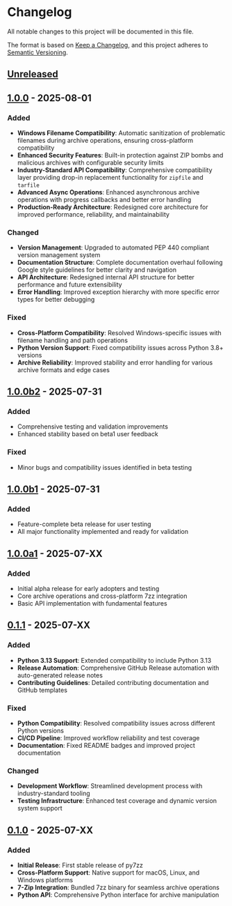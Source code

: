 # Changelog

All notable changes to this project will be documented in this file.

The format is based on [Keep a Changelog](https://keepachangelog.com/en/1.0.0/),
and this project adheres to [Semantic Versioning](https://semver.org/spec/v2.0.0.html).

## [Unreleased]

## [1.0.0] - 2025-08-01

### Added
- **Windows Filename Compatibility**: Automatic sanitization of problematic filenames during archive operations, ensuring cross-platform compatibility
- **Enhanced Security Features**: Built-in protection against ZIP bombs and malicious archives with configurable security limits
- **Industry-Standard API Compatibility**: Comprehensive compatibility layer providing drop-in replacement functionality for `zipfile` and `tarfile`
- **Advanced Async Operations**: Enhanced asynchronous archive operations with progress callbacks and better error handling
- **Production-Ready Architecture**: Redesigned core architecture for improved performance, reliability, and maintainability

### Changed
- **Version Management**: Upgraded to automated PEP 440 compliant version management system
- **Documentation Structure**: Complete documentation overhaul following Google style guidelines for better clarity and navigation
- **API Architecture**: Redesigned internal API structure for better performance and future extensibility
- **Error Handling**: Improved exception hierarchy with more specific error types for better debugging

### Fixed
- **Cross-Platform Compatibility**: Resolved Windows-specific issues with filename handling and path operations  
- **Python Version Support**: Fixed compatibility issues across Python 3.8+ versions
- **Archive Reliability**: Improved stability and error handling for various archive formats and edge cases

## [1.0.0b2] - 2025-07-31

### Added
- Comprehensive testing and validation improvements
- Enhanced stability based on beta1 user feedback

### Fixed
- Minor bugs and compatibility issues identified in beta testing

## [1.0.0b1] - 2025-07-31

### Added
- Feature-complete beta release for user testing
- All major functionality implemented and ready for validation

## [1.0.0a1] - 2025-07-XX

### Added
- Initial alpha release for early adopters and testing
- Core archive operations and cross-platform 7zz integration
- Basic API implementation with fundamental features

## [0.1.1] - 2025-07-XX

### Added
- **Python 3.13 Support**: Extended compatibility to include Python 3.13
- **Release Automation**: Comprehensive GitHub Release automation with auto-generated release notes
- **Contributing Guidelines**: Detailed contributing documentation and GitHub templates

### Fixed
- **Python Compatibility**: Resolved compatibility issues across different Python versions
- **CI/CD Pipeline**: Improved workflow reliability and test coverage
- **Documentation**: Fixed README badges and improved project documentation

### Changed
- **Development Workflow**: Streamlined development process with industry-standard tooling
- **Testing Infrastructure**: Enhanced test coverage and dynamic version system support

## [0.1.0] - 2025-07-XX

### Added
- **Initial Release**: First stable release of py7zz
- **Cross-Platform Support**: Native support for macOS, Linux, and Windows platforms  
- **7-Zip Integration**: Bundled 7zz binary for seamless archive operations
- **Python API**: Comprehensive Python interface for archive manipulation

[Unreleased]: https://github.com/rxchi1d/py7zz/compare/v1.0.0...HEAD
[1.0.0]: https://github.com/rxchi1d/py7zz/compare/v0.1.1...v1.0.0
[1.0.0b2]: https://github.com/rxchi1d/py7zz/compare/v1.0.0b1...v1.0.0b2
[1.0.0b1]: https://github.com/rxchi1d/py7zz/compare/v1.0.0a1...v1.0.0b1
[1.0.0a1]: https://github.com/rxchi1d/py7zz/compare/v0.1.1...v1.0.0a1
[0.1.1]: https://github.com/rxchi1d/py7zz/compare/v0.1.0...v0.1.1
[0.1.0]: https://github.com/rxchi1d/py7zz/releases/tag/v0.1.0